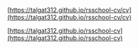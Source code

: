 [https://talgat312.github.io/rsschool-cv/cv](https://talgat312.github.io/rsschool-cv/cv)

[https://talgat312.github.io/rsschool-cv](https://talgat312.github.io/rsschool-cv)
